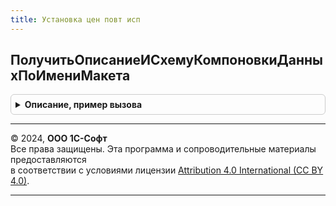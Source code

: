 ```yaml
---
title: Установка цен повт исп
---
```



## ПолучитьОписаниеИСхемуКомпоновкиДанныхПоИмениМакета
<details style="margin: 1em 0; padding: 0.5em; border: 1px solid #ccc; border-radius: 6px;">

<summary style="font-weight: bold; cursor: pointer;">Описание, пример вызова</summary>

```bsl

// Возвращает структуру с синонимом и схемой компоновки
// данных по имени макета.
//
// Параметры:
//	ИмяМакета - Строка - имя макета, из которого необходимо получить описание и схему.
//	ИспользуетсяЦенообразование25 - Булево - Истина, использовать набор данных для ценообразования 2.5.
//
// Возвращаемое значение:
//	Структура - описание и схема компоновки данных.
//
Функция ПолучитьОписаниеИСхемуКомпоновкиДанныхПоИмениМакета(ИмяМакета, ИспользуетсяЦенообразование25) Экспорт
```

Пример вызова
```bsl
Результат = УстановкаЦенПовтИсп.ПолучитьОписаниеИСхемуКомпоновкиДанныхПоИмениМакета(ИмяМакета, ИспользуетсяЦенообразование25) 
```
</details>

---

© 2024, **ООО 1С-Софт**  
Все права защищены. Эта программа и сопроводительные материалы предоставляются  
в соответствии с условиями лицензии [Attribution 4.0 International (CC BY 4.0)](https://creativecommons.org/licenses/by/4.0/legalcode).

---
